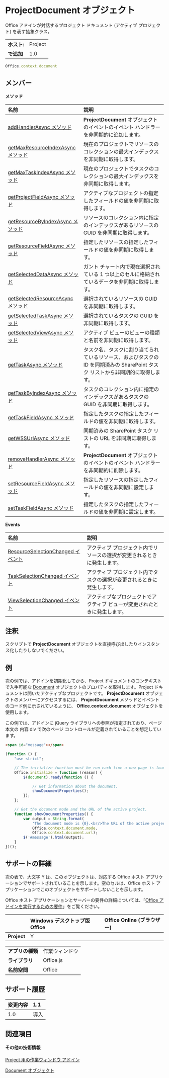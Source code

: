 

# ProjectDocument オブジェクト
Office アドインが対話するプロジェクト ドキュメント (アクティブ プロジェクト) を表す抽象クラス。

|||
|:-----|:-----|
|**ホスト:**|Project|
|**で追加**|1.0|

```js
Office.context.document
```


## メンバー


**メソッド**


|**名前**|**説明**|
|:-----|:-----|
|[addHandlerAsync メソッド](../../reference/shared/projectdocument.addhandlerasync.md)|**ProjectDocument** オブジェクトのイベントのイベント ハンドラーを非同期的に追加します。|
|[getMaxResourceIndexAsync メソッド](../../reference/shared/projectdocument.getmaxresourceindexasync.md)|現在のプロジェクトでリソースのコレクションの最大インデックスを非同期に取得します。|
|[getMaxTaskIndexAsync メソッド](../../reference/shared/projectdocument.getmaxtaskindexasync.md)|現在のプロジェクトでタスクのコレクションの最大インデックスを非同期に取得します。|
|[getProjectFieldAsync メソッド](../../reference/shared/projectdocument.getprojectfieldasync.md)|アクティブなプロジェクトの指定したフィールドの値を非同期に取得します。|
|[getResourceByIndexAsync メソッド](../../reference/shared/projectdocument.getresourcebyindexasync.md)|リソースのコレクション内に指定のインデックスがあるリソースの GUID を非同期に取得します。|
|[getResourceFieldAsync メソッド](../../reference/shared/projectdocument.getresourcefieldasync.md)|指定したリソースの指定したフィールドの値を非同期に取得します。|
|[getSelectedDataAsync メソッド](../../reference/shared/projectdocument.getselecteddataasync.md)|ガント チャート内で現在選択されている 1 つ以上のセルに格納されているデータを非同期に取得します。|
|[getSelectedResourceAsync メソッド](../../reference/shared/projectdocument.getselectedresourceasync.md)|選択されているリソースの GUID を非同期に取得します。|
|[getSelectedTaskAsync メソッド](../../reference/shared/projectdocument.getselectedtaskasync.md)|選択されているタスクの GUID を非同期に取得します。|
|[getSelectedViewAsync メソッド](../../reference/shared/projectdocument.getselectedviewasync.md)|アクティブ ビューのビューの種類と名前を非同期に取得します。|
|[getTaskAsync メソッド](../../reference/shared/projectdocument.gettaskasync.md)|タスク名、タスクに割り当てられているリソース、およびタスクの ID を同期済みの SharePoint タスク リストから非同期的に取得します。|
|[getTaskByIndexAsync メソッド](../../reference/shared/projectdocument.gettaskbyindexasync.md)|タスクのコレクション内に指定のインデックスがあるタスクの GUID を非同期に取得します。|
|[getTaskFieldAsync メソッド](../../reference/shared/projectdocument.gettaskfieldasync.md)|指定したタスクの指定したフィールドの値を非同期に取得します。|
|[getWSSUrlAsync メソッド](../../reference/shared/projectdocument.getwssurlasync.md)|同期済みの SharePoint タスク リストの URL を非同期に取得します。|
|[removeHandlerAsync メソッド](../../reference/shared/projectdocument.removehandlerasync.md)|**ProjectDocument** オブジェクトのイベントのイベント ハンドラーを非同期的に削除します。|
|[setResourceFieldAsync メソッド](../../reference/shared/projectdocument.setresourcefieldasync.md)|指定したリソースの指定したフィールドの値を非同期に設定します。|
|[setTaskFieldAsync メソッド](../../reference/shared/projectdocument.settaskfieldasync.md)|指定したタスクの指定したフィールドの値を非同期に設定します。|

**Events**


|**名前**|**説明**|
|:-----|:-----|
|[ResourceSelectionChanged イベント](../../reference/shared/projectdocument.resourceselectionchanged.event.md)|アクティブ プロジェクト内でリソースの選択が変更されるときに発生します。|
|[TaskSelectionChanged イベント](../../reference/shared/projectdocument.taskselectionchanged.event.md)|アクティブ プロジェクト内でタスクの選択が変更されるときに発生します。|
|[ViewSelectionChanged イベント](../../reference/shared/projectdocument.viewselectionchanged.event.md)|アクティブなプロジェクトでアクティブ ビューが変更されたときに発生します。|

## 注釈

スクリプトで  **ProjectDocument** オブジェクトを直接呼び出したりインスタンス化したりしないでください。


## 例

次の例では、アドインを初期化してから、Project ドキュメントのコンテキストで入手可能な [Document](../../reference/shared/document.md) オブジェクトのプロパティを取得します。Project ドキュメントは開いたアクティブなプロジェクトです。 **ProjectDocument** オブジェクトのメンバーにアクセスするには、 **ProjectDocument** メソッドとイベントのコード例に示されているように、 **Office.context.document** オブジェクトを使用します。

この例では、アドインに jQuery ライブラリへの参照が指定されており、ページ本文の 内容 div で次のページ コントロールが定義されていることを想定しています。




```HTML
<span id="message"></span>
```




```js
(function () {
    "use strict";

    // The initialize function must be run each time a new page is loaded.
    Office.initialize = function (reason) {
        $(document).ready(function () {

            // Get information about the document.
            showDocumentProperties();
        });
    };

    // Get the document mode and the URL of the active project.
    function showDocumentProperties() {
        var output = String.format(
            'The document mode is {0}.<br/>The URL of the active project is {1}.',
            Office.context.document.mode,
            Office.context.document.url);
        $('#message').html(output);
    }
})();
```


## サポートの詳細


次の表で、大文字 Y は、このオブジェクトは、対応する Office ホスト アプリケーションでサポートされていることを示します。空のセルは、Office ホスト アプリケーションでこのオブジェクトをサポートしないことを示します。

Office ホスト アプリケーションとサーバーの要件の詳細については、「[Office アドインを実行するための要件](../../docs/overview/requirements-for-running-office-add-ins.md)」をご覧ください。


||**Windows デスクトップ版 Office**|**Office Online (ブラウザー)**|
|:-----|:-----|:-----|
|**Project**|Y||

|||
|:-----|:-----|
|**アプリの種類**|作業ウィンドウ|
|**ライブラリ**|Office.js|
|**名前空間**|Office|

## サポート履歴


|**変更内容**|**1.1**|
|:-----|:-----|
|1.0|導入|

## 関連項目



#### その他の技術情報


[Project 用の作業ウィンドウ アドイン](../../docs/project/project-add-ins.md)
[Document オブジェクト](../../reference/shared/document.md)

